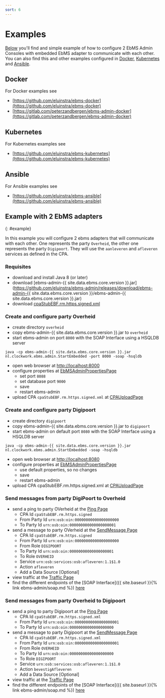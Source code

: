 ```yaml
---
sort: 6
---
```


# Examples

[Below](#example) you'll find and simple example of how to configure 2 EbMS Admin Consoles with embedded EbMS adapter to communicate with each other.
You can also find this and other examples configured in [Docker](#docker), [Kubernetes](#kubernetes) and [Ansible](#ansible).

## Docker

For Docker examples see
- [https://github.com/eluinstra/ebms-docker](https://github.com/eluinstra/ebms-docker)
- [https://gitlab.com/peterzandbergen/ebms-admin-docker](https://gitlab.com/peterzandbergen/ebms-admin-docker)

## Kubernetes

For Kubernetes examples see
- [https://github.com/eluinstra/ebms-kubernetes](https://github.com/eluinstra/ebms-kubernetes)

## Ansible

For Ansible examples see
- [https://github.com/eluinstra/ebms-ansible](https://github.com/eluinstra/ebms-ansible)

## Example with 2 EbMS adapters
{: #example}

In this example you will configure 2 ebms adapters that will communicate with each other. One represents the party `Overheid`, the other one represents the party `Digipoort`. They will use the `aanleveren` and `afleveren` services as defined in the CPA.

### Requisites

- download and install Java 8 (or later)
- download [ebms-admin-{{ site.data.ebms.core.version }}.jar](https://github.com/eluinstra/ebms-admin/releases/download/ebms-admin-{{ site.data.ebms.core.version }}/ebms-admin-{{ site.data.ebms.core.version }}.jar)
- download [cpaStubEBF.rm.https.signed.xml](https://raw.githubusercontent.com/eluinstra/ebms-admin/ebms-admin-2.17.3/resources/CPAs/cpaStubEBF.rm.https.signed.xml)

### Create and configure party Overheid

- create directory `overheid`
- copy ebms-admin-{{ site.data.ebms.core.version }}.jar to `overheid`
- start ebms-admin on port `8000` with the SOAP Interface using a HSQLDB server
```
java -cp ebms-admin-{{ site.data.ebms.core.version }}.jar nl.clockwork.ebms.admin.StartEmbedded -port 8000 -soap -hsqldb
```
- open web browser at [http://localhost:8000](http://localhost:8000)
- configure properties at [EbMSAdminPropertiesPage](https://localhost:8000/wicket/bookmarkable/nl.clockwork.ebms.admin.web.configuration.EbMSAdminPropertiesPage)
	- set port `8088`
	- set database port `9000`
	- save
	- restart ebms-admin
- upload CPA `cpaStubEBF.rm.https.signed.xml` at [CPAUploadPage](http://localhost:8000/wicket/bookmarkable/nl.clockwork.ebms.admin.web.service.cpa.CPAUploadPage)

### Create and configure party Digipoort

- create directory `digipoort`
- copy ebms-admin-{{ site.data.ebms.core.version }}.jar to `digipoort`
- start ebms-admin on default port `8080` with the SOAP Interface using a HSQLDB server
```
java -cp ebms-admin-{{ site.data.ebms.core.version }}.jar nl.clockwork.ebms.admin.StartEmbedded -soap -hsqldb
```
- open web browser at [http://localhost:8080](http://localhost:8080)
- configure properties at [EbMSAdminPropertiesPage](http://localhost:8080/wicket/bookmarkable/nl.clockwork.ebms.admin.web.configuration.EbMSAdminPropertiesPage)
	- use default properties, so no changes
	- save
	- restart ebms-admin
- upload CPA cpaStubEBF.rm.https.signed.xml at [CPAUploadPage](http://localhost:8080/wicket/bookmarkable/nl.clockwork.ebms.admin.web.service.cpa.CPAUploadPage)

### Send messages from party DigiPoort to Overheid

- send a ping to party OVerheid at the [Ping Page](http://localhost:8080/wicket/bookmarkable/nl.clockwork.ebms.admin.web.service.message.PingPage)
	- CPA Id `cpaStubEBF.rm.https.signed`
	- From Party Id `urn:osb:oin:00000000000000000000`
	- To Party Id `urn:osb:oin:000000000000000000001`
- send a message to party OVerheid at the [SendMessage Page](http://localhost:8080/wicket/bookmarkable/nl.clockwork.ebms.admin.web.service.message.SendMessagePageX)
	- CPA Id `cpaStubEBF.rm.https.signed`
	- From Party Id `urn:osb:oin:00000000000000000000`
	- From Role `DIGIPOORT`
	- To Party Id `urn:osb:oin:00000000000000000001`
	- To Role `OVERHEID`
	- Service `urn:osb:services:osb:afleveren:1.1$1.0`
	- Action `afleveren`
	- Add a Data Source [Optional]
- view traffic at the [Traffic Page](http://localhost:8080/wicket/bookmarkable/nl.clockwork.ebms.admin.web.message.TrafficPage)
- find the different endpoints of the [SOAP Interface]({{ site.baseurl }}{% link ebms-admin/soap.md %}) [here](http://localhost:8080/service)

### Send messages from party Overheid to Digipoort

- send a ping to party Digipoort at the [Ping Page](http://localhost:8000/wicket/bookmarkable/nl.clockwork.ebms.admin.web.service.message.PingPage)
	- CPA Id `cpaStubEBF.rm.https.signed.xml`
	- From Party Id `urn:osb:oin:00000000000000000001`
	- To Party Id `urn:osb:oin:00000000000000000000`
- send a message to party Digipoort at the [SendMessage Page](http://localhost:8000/wicket/bookmarkable/nl.clockwork.ebms.admin.web.service.message.SendMessagePageX)
	- CPA Id `cpaStubEBF.rm.https.signed.xml`
	- From Party Id `urn:osb:oin:00000000000000000001`
	- From Role `OVERHEID`
	- To Party Id `urn:osb:oin:00000000000000000000`
	- To Role `DIGIPOORT`
	- Service `urn:osb:services:osb:afleveren:1.1$1.0`
	- Action `bevestigAfleveren`
	- Add a Data Source [Optional]
- view traffic at the [Traffic Page](http://localhost:8000/wicket/bookmarkable/nl.clockwork.ebms.admin.web.message.TrafficPage)
- find the different endpoints of the [SOAP Interface]({{ site.baseurl }}{% link ebms-admin/soap.md %}) [here](http://localhost:8000/service)
